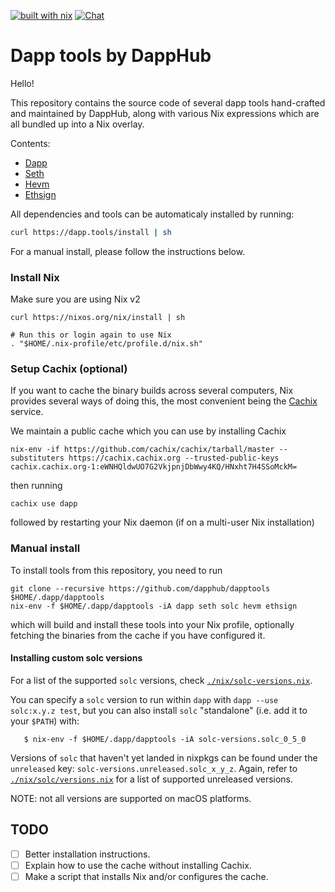 [![built with nix](https://builtwithnix.org/badge.svg)](https://builtwithnix.org)
[![Chat](https://img.shields.io/badge/community-chat-blue.svg?style=flat-square)](https://dapphub.chat)

# Dapp tools by DappHub

Hello!

This repository contains the source code of several dapp tools
hand-crafted and maintained by DappHub, along with various Nix
expressions which are all bundled up into a Nix overlay.

Contents:

- [Dapp](./src/dapp)
- [Seth](./src/seth)
- [Hevm](./src/hevm)
- [Ethsign](./src/hevm)

All dependencies and tools can be automaticaly installed by running:
```sh
curl https://dapp.tools/install | sh
```

For a manual install, please follow the instructions below.

### Install Nix

Make sure you are using Nix v2

    curl https://nixos.org/nix/install | sh

    # Run this or login again to use Nix
    . "$HOME/.nix-profile/etc/profile.d/nix.sh"

### Setup Cachix (optional)

If you want to cache the binary builds across several computers, Nix
provides several ways of doing this, the most convenient being
the [Cachix](https://cachix.org) service.

We maintain a public cache which you can use by installing Cachix 

    nix-env -if https://github.com/cachix/cachix/tarball/master --substituters https://cachix.cachix.org --trusted-public-keys cachix.cachix.org-1:eWNHQldwUO7G2VkjpnjDbWwy4KQ/HNxht7H4SSoMckM=

then running

    cachix use dapp

followed by restarting your Nix daemon (if on a multi-user Nix installation)

### Manual install

To install tools from this repository, you need to run

    git clone --recursive https://github.com/dapphub/dapptools $HOME/.dapp/dapptools
    nix-env -f $HOME/.dapp/dapptools -iA dapp seth solc hevm ethsign

which will build and install these tools into your Nix profile, optionally
fetching the binaries from the cache if you have configured it.

#### Installing custom solc versions

For a list of the supported `solc` versions, check
[`./nix/solc-versions.nix`](./nix/solc-versions.nix).

You can specify a `solc` version to run within `dapp` with `dapp --use
solc:x.y.z test`, but you can also install `solc` "standalone" (i.e. add it to
your `$PATH`) with:

```
   $ nix-env -f $HOME/.dapp/dapptools -iA solc-versions.solc_0_5_0
```

Versions of `solc` that haven't yet landed in nixpkgs can be found under the
`unreleased` key: `solc-versions.unreleased.solc_x_y_z`. Again, refer to
[`./nix/solc/versions.nix`](./nix/solc-versions.nix) for a list of supported
unreleased versions.

NOTE: not all versions are supported on macOS platforms.

## TODO

- [ ] Better installation instructions.
- [ ] Explain how to use the cache without installing Cachix.
- [ ] Make a script that installs Nix and/or configures the cache.
